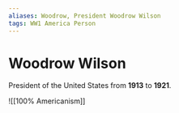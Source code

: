 ```yaml
---
aliases: Woodrow, President Woodrow Wilson
tags: WW1 America Person
---
```

# Woodrow Wilson
President of the United States from **1913** to **1921**.

![[100% Americanism]]
